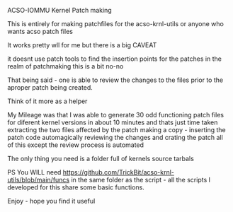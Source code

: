 ACSO-IOMMU Kernel Patch making


This is entirely for making patchfiles for the acso-krnl-utils
or anyone who wants acso patch files

It works pretty wll for me but there is a big CAVEAT

it doesnt use patch tools to find the insertion points for the patches
in the realm of patchmaking this is a bit no-no

That being said - one is able to review the changes to the files prior to 
the aproper patch being created.

Think of it more as a helper

My Mileage was that I was able to generate 30 odd functioning patch files 
for diferent kernel versions in about 10 minutes
and thats just time taken extracting the two files affected by the patch
making a copy - inserting the patch code automagically
reviewing the changes and crating the patch
all of this except the review process is automated

The only thing you need is a folder full of kernels source tarbals

PS You WILL need https://github.com/TrickBit/acso-krnl-utils/blob/main/funcs 
in the same folder as the script - all the scripts I developed for this share 
some basic functions.

Enjoy - hope you find it useful
